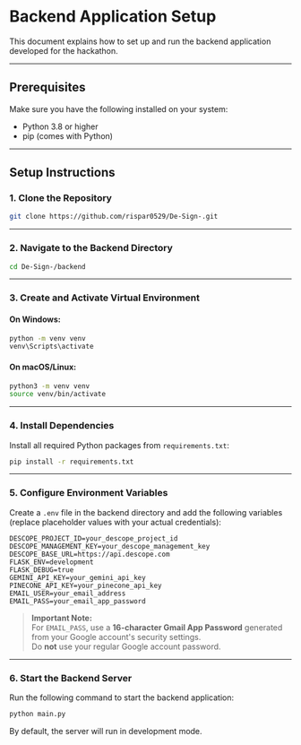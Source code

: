 # Backend Application Setup

This document explains how to set up and run the backend application developed for the hackathon.

---

## Prerequisites

Make sure you have the following installed on your system:
- Python 3.8 or higher
- pip (comes with Python)

---

## Setup Instructions

### 1. Clone the Repository

```bash
git clone https://github.com/rispar0529/De-Sign-.git
```

---

### 2. Navigate to the Backend Directory

```bash
cd De-Sign-/backend
```

---

### 3. Create and Activate Virtual Environment

#### On Windows:

```bash
python -m venv venv
venv\Scripts\activate
```

#### On macOS/Linux:

```bash
python3 -m venv venv
source venv/bin/activate
```

---

### 4. Install Dependencies

Install all required Python packages from `requirements.txt`:

```bash
pip install -r requirements.txt
```

---

### 5. Configure Environment Variables

Create a `.env` file in the backend directory and add the following variables (replace placeholder values with your actual credentials):

```env
DESCOPE_PROJECT_ID=your_descope_project_id
DESCOPE_MANAGEMENT_KEY=your_descope_management_key
DESCOPE_BASE_URL=https://api.descope.com
FLASK_ENV=development
FLASK_DEBUG=true
GEMINI_API_KEY=your_gemini_api_key
PINECONE_API_KEY=your_pinecone_api_key
EMAIL_USER=your_email_address
EMAIL_PASS=your_email_app_password
```

> **Important Note:**  
> For `EMAIL_PASS`, use a **16-character Gmail App Password** generated from your Google account's security settings.  
> Do **not** use your regular Google account password.

---

### 6. Start the Backend Server

Run the following command to start the backend application:

```bash
python main.py
```

By default, the server will run in development mode.


